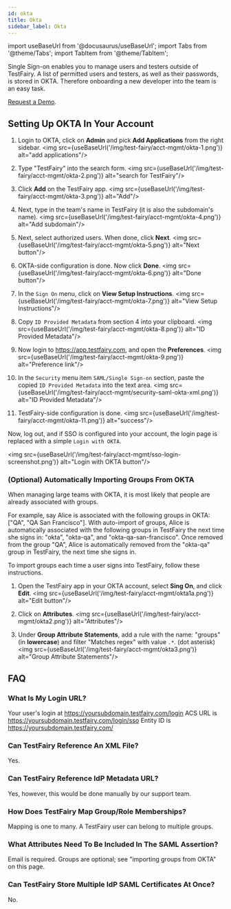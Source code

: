 ```yaml
---
id: okta
title: Okta
sidebar_label: Okta 
---
```


import useBaseUrl from '@docusaurus/useBaseUrl';
import Tabs from '@theme/Tabs';
import TabItem from '@theme/TabItem';

Single Sign-on enables you to manage users and testers outside of TestFairy. A list of permitted users and testers, as well as their passwords, is stored in OKTA. Therefore onboarding a new developer into the team is an easy task.

[Request a Demo](https://www.testfairy.com/contact_us.php).

## Setting Up OKTA In Your Account

1. Login to OKTA, click on **Admin** and pick **Add Applications** from the right sidebar.
   <img src={useBaseUrl('/img/test-fairy/acct-mgmt/okta-1.png')} alt="add applications"/>

1. Type "TestFairy" into the search form.
   <img src={useBaseUrl('/img/test-fairy/acct-mgmt/okta-2.png')} alt="search for TestFairy"/>

1. Click **Add** on the TestFairy app.
   <img src={useBaseUrl('/img/test-fairy/acct-mgmt/okta-3.png')} alt="Add"/>

1. Next, type in the team's name in TestFairy (it is also the subdomain's name).
   <img src={useBaseUrl('/img/test-fairy/acct-mgmt/okta-4.png')} alt="Add subdomain"/>

1. Next, select authorized users. When done, click **Next**.
   <img src={useBaseUrl('/img/test-fairy/acct-mgmt/okta-5.png')} alt="Next button"/>

1. OKTA-side configuration is done. Now click **Done**.
   <img src={useBaseUrl('/img/test-fairy/acct-mgmt/okta-6.png')} alt="Done button"/>

1. In the `Sign On` menu, click on **View Setup Instructions**.
   <img src={useBaseUrl('/img/test-fairy/acct-mgmt/okta-7.png')} alt="View Setup Instructions"/>

1. Copy `ID Provided Metadata` from section 4 into your clipboard.
   <img src={useBaseUrl('/img/test-fairy/acct-mgmt/okta-8.png')} alt="ID Provided Metadata"/>

1. Now login to https://app.testfairy.com, and open the **Preferences**.
   <img src={useBaseUrl('/img/test-fairy/acct-mgmt/okta-9.png')} alt="Preference link"/>

1. In the `Security` menu item `SAML/Single Sign-on` section, paste the copied `ID Provided Metadata` into the text area.
   <img src={useBaseUrl('/img/test-fairy/acct-mgmt/security-saml-okta-xml.png')} alt="ID Provided Metadata"/>

1. TestFairy-side configuration is done.
   <img src={useBaseUrl('/img/test-fairy/acct-mgmt/okta-11.png')} alt="success"/>

Now, log out, and if SSO is configured into your account, the login page is replaced with a simple `Login with OKTA`.

<img src={useBaseUrl('/img/test-fairy/acct-mgmt/sso-login-screenshot.png')} alt="Login with OKTA button"/>

### (Optional) Automatically Importing Groups From OKTA

When managing large teams with OKTA, it is most likely that people are already associated with groups.

For example, say Alice is associated with the following groups in OKTA: ["QA", "QA San Francisco"].
With auto-import of groups, Alice is automatically associated with the following groups in TestFairy the next time she signs in: "okta", "okta-qa", and "okta-qa-san-francisco".
Once removed from the group "QA", Alice is automatically removed from the "okta-qa" group in TestFairy, the next time she signs in.

To import groups each time a user signs into TestFairy, follow these instructions.

1. Open the TestFairy app in your OKTA account, select **Sing On**, and click **Edit**.
   <img src={useBaseUrl('/img/test-fairy/acct-mgmt/okta1a.png')} alt="Edit button"/>

2. Click on **Attributes**.
   <img src={useBaseUrl('/img/test-fairy/acct-mgmt/okta2.png')} alt="Attributes"/>

3. Under **Group Attribute Statements**, add a rule with the name: "groups" (in **lowercase**) and filter "Matches regex" with value `.*`. (dot asterisk)
   <img src={useBaseUrl('/img/test-fairy/acct-mgmt/okta3.png')} alt="Group Attribute Statements"/>

## FAQ

### What Is My Login URL?

Your user's login at https://yoursubdomain.testfairy.com/login
ACS URL is https://yoursubdomain.testfairy.com/login/sso
Entity ID is https://yoursubdomain.testfairy.com/

### Can TestFairy Reference An XML File?

Yes.

### Can TestFairy Reference IdP Metadata URL?

Yes, however, this would be done manually by our support team.

### How Does TestFairy Map Group/Role Memberships?

Mapping is one to many. A TestFairy user can belong to multiple groups.

### What Attributes Need To Be Included In The SAML Assertion?

Email is required. Groups are optional; see "importing groups from OKTA" on this page.

### Can TestFairy Store Multiple IdP SAML Certificates At Once?

No.
